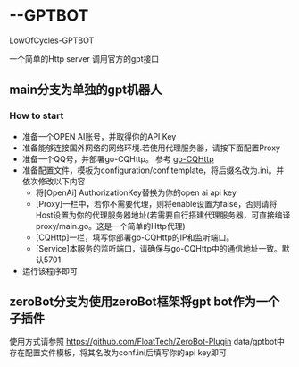 # --GPTBOT
LowOfCycles-GPTBOT

一个简单的Http server 调用官方的gpt接口

## main分支为单独的gpt机器人
### How to start

- 准备一个OPEN AI账号，并取得你的API Key 
- 准备能够连接国外网络的网络环境.若使用代理服务器，请按下面配置Proxy
- 准备一个QQ号，并部署go-CQHttp。 参考 [go-CQHttp](https://github.com/Mrs4s/go-cqhttp)
- 准备配置文件，模板为configuration/conf.template，将后缀名改为.ini。并依次修改以下内容
  - 将[OpenAi] AuthorizationKey替换为你的open ai api key
  - [Proxy]一栏中，若你不需要代理，则将enable设置为false，否则请将Host设置为你的代理服务器地址(若需要自行搭建代理服务器，可直接编译proxy/main.go。这是一个简单的Http代理)
  - [CQHttp]一栏，填写你部署go-CQHttp的IP和监听端口。
  - [Service]本服务的监听端口，请确保与go-CQHttp中的通信地址一致。默认5701
- 运行该程序即可

## zeroBot分支为使用zeroBot框架将gpt bot作为一个子插件
使用方式请参照 https://github.com/FloatTech/ZeroBot-Plugin
data/gptbot中存在配置文件模板，将其名改为conf.ini后填写你的api key即可

